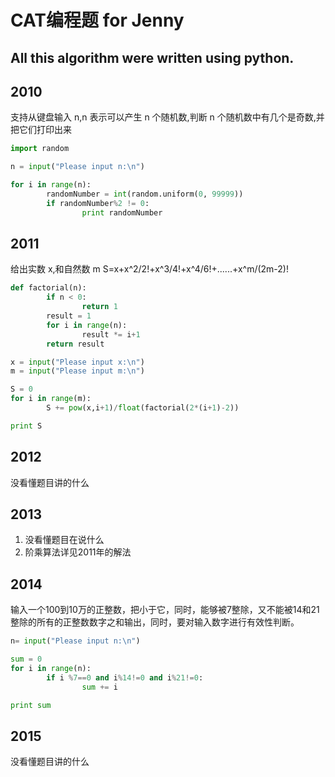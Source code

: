 # CAT编程题 for Jenny
## All this algorithm were written using python.
## 2010
支持从键盘输入 n,n 表示可以产生 n 个随机数,判断 n 个随机数中有几个是奇数,并把它们打印出来
```python
import random

n = input("Please input n:\n")

for i in range(n):
        randomNumber = int(random.uniform(0, 99999))
        if randomNumber%2 != 0:
                print randomNumber
```
  

## 2011
给出实数 x,和自然数 m
 S=x+x^2/2!+x^3/4!+x^4/6!+......+x^m/(2m-2)!

```python
def factorial(n):
        if n < 0:
                return 1
        result = 1
        for i in range(n):
                result *= i+1
        return result

x = input("Please input x:\n")
m = input("Please input m:\n")

S = 0
for i in range(m):
        S += pow(x,i+1)/float(factorial(2*(i+1)-2))

print S
```

## 2012
没看懂题目讲的什么

## 2013
1. 没看懂题目在说什么
2. 阶乘算法详见2011年的解法

## 2014
输入一个100到10万的正整数，把小于它，同时，能够被7整除，又不能被14和21整除的所有的正整数数字之和输出，同时，要对输入数字进行有效性判断。
```python
n= input("Please input n:\n")

sum = 0
for i in range(n):
        if i %7==0 and i%14!=0 and i%21!=0:
                sum += i

print sum
```

## 2015
没看懂题目讲的什么
